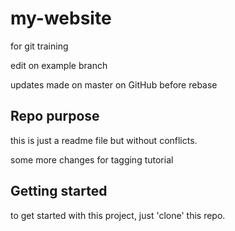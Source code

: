 # my-website
for git training 

edit on example branch 

updates made on master on GitHub before rebase

## Repo purpose

this is just a readme file but without conflicts.

some more changes for tagging tutorial

## Getting started

to get started with this project, just 'clone' this repo.
